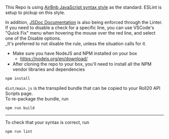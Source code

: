 This Repo is using [AirBnb JavaScript syntax style](https://github.com/airbnb/javascript) as the standard. ESLint is setup to pickup on this style.

In addition, [JSDoc Documentation](https://jsdoc.app/) is also being enforced through the Linter. If you need to disable a check for a specific line, you can use VSCode's "Quick Fix" menu when hovering the mouse over the red line, and select one of the Disable options.  
_It's preferred to not disable the rule, unless the situation calls for it.

- Make sure you have NodeJS and NPM installed on your box
  - https://nodejs.org/en/download/
- After cloning the repo to your box, you'll need to install all the NPM vendor libraries and dependencies
```bash
npm install
```


`dist/main.js` is the transpiled bundle that can be copied to your Roll20 API Scripts page.  
To re-package the bundle, run
```bash
npm run build
```

---

To check that your syntax is correct, run
```bash
npm run lint
```
